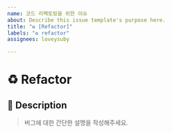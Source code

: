 ```yaml
---
name: 코드 리팩토링을 위한 이슈
about: Describe this issue template's purpose here.
title: "♻️ [Refactor]"
labels: "♻️ refactor"
assignees: loveysuby

---
```


# ♻️ Refactor

## 🔎 Description

> 버그에 대한 간단한 설명을 작성해주세요.
